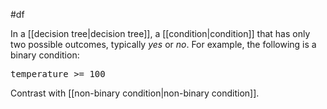 #df

In a [[decision tree|decision tree]], a [[condition|condition]]
that has only two possible outcomes, typically <em>yes</em> or <em>no</em>.
For example, the following is a binary condition:

<pre class="prettyprint" translate="no" dir="ltr">
temperature >= 100
</pre>

Contrast with [[non-binary condition|non-binary condition]].

